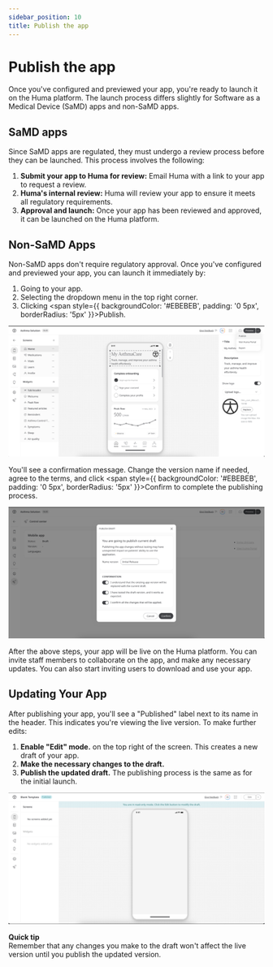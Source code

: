 ```yaml
---
sidebar_position: 10
title: Publish the app
---
```

# Publish the app

Once you've configured and previewed your app, you're ready to launch it on the Huma platform.
The launch process differs slightly for Software as a Medical Device (SaMD) apps and non-SaMD apps.

## SaMD apps
Since SaMD apps are regulated, they must undergo a review process before they can be launched. This process involves the following:

1. **Submit your app to Huma for review:** Email Huma with a link to your app to request a review.
2. **Huma's internal review:** Huma will review your app to ensure it meets all regulatory requirements.
3. **Approval and launch:** Once your app has been reviewed and approved, it can be launched on the Huma platform.

## Non-SaMD Apps

Non-SaMD apps don't require regulatory approval.
Once you've configured and previewed your app, you can launch it immediately by:

1. Going to your app.
2. Selecting the dropdown menu in the top right corner.
3. Clicking <span style={{ backgroundColor: '#EBEBEB', padding: '0 5px', borderRadius: '5px' }}>Publish</span>.

![Publish Image](../assets/Publish.png)

You'll see a confirmation message. Change the version name if needed, agree to the terms, and click <span style={{ backgroundColor: '#EBEBEB', padding: '0 5px', borderRadius: '5px' }}>Confirm</span> to complete the publishing process.

![Publish Image](../assets/Publish_2.png)

After the above steps, your app will be live on the Huma platform.
You can invite staff members to collaborate on the app, and make any necessary updates.
You can also start inviting users to download and use your app.

## Updating Your App

After publishing your app, you'll see a "Published" label next to its name in the header. This indicates you're viewing the live version. To make further edits:

1. **Enable "Edit" mode.** on the top right of the screen. This creates a new draft of your app.
2. **Make the necessary changes to the draft.**
3. **Publish the updated draft.**  The publishing process is the same as for the initial launch.

![Edit-Published-App.png](../assets/Edit-Published-App.png)

<div style={{ backgroundColor: 'transparent', border: '1px solid #297A7A', borderBottomWidth: '3px', borderRightWidth: '3px', padding: '10px', borderRadius: '5px', marginBottom: '10px' }}>
  <strong>Quick tip</strong><br/>
  <span>Remember that any changes you make to the draft won't affect the live version until you publish the updated version.</span>
</div>

